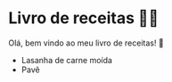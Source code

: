 # Livro de receitas :man_cook:

Olá, bem vindo ao meu livro de receitas! :wave:

- Lasanha de carne moída 
- Pavê
